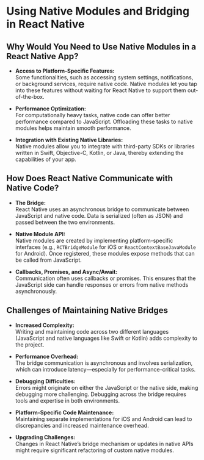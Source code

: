 # Using Native Modules and Bridging in React Native

## Why Would You Need to Use Native Modules in a React Native App?

- **Access to Platform-Specific Features:**  
  Some functionalities, such as accessing system settings, notifications, or background services, require native code. Native modules let you tap into these features without waiting for React Native to support them out-of-the-box.

- **Performance Optimization:**  
  For computationally heavy tasks, native code can offer better performance compared to JavaScript. Offloading these tasks to native modules helps maintain smooth performance.

- **Integration with Existing Native Libraries:**  
  Native modules allow you to integrate with third-party SDKs or libraries written in Swift, Objective-C, Kotlin, or Java, thereby extending the capabilities of your app.

## How Does React Native Communicate with Native Code?

- **The Bridge:**  
  React Native uses an asynchronous bridge to communicate between JavaScript and native code. Data is serialized (often as JSON) and passed between the two environments.

- **Native Module API:**  
  Native modules are created by implementing platform-specific interfaces (e.g., `RCTBridgeModule` for iOS or `ReactContextBaseJavaModule` for Android). Once registered, these modules expose methods that can be called from JavaScript.

- **Callbacks, Promises, and Async/Await:**  
  Communication often uses callbacks or promises. This ensures that the JavaScript side can handle responses or errors from native methods asynchronously.

## Challenges of Maintaining Native Bridges

- **Increased Complexity:**  
  Writing and maintaining code across two different languages (JavaScript and native languages like Swift or Kotlin) adds complexity to the project.

- **Performance Overhead:**  
  The bridge communication is asynchronous and involves serialization, which can introduce latency—especially for performance-critical tasks.

- **Debugging Difficulties:**  
  Errors might originate on either the JavaScript or the native side, making debugging more challenging. Debugging across the bridge requires tools and expertise in both environments.

- **Platform-Specific Code Maintenance:**  
  Maintaining separate implementations for iOS and Android can lead to discrepancies and increased maintenance overhead.

- **Upgrading Challenges:**  
  Changes in React Native’s bridge mechanism or updates in native APIs might require significant refactoring of custom native modules.
